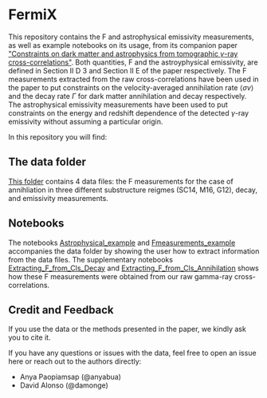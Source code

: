 # FermiX

This repository contains the F and astrophysical emissivity measurements, as well as example notebooks on its usage, from its companion paper ["Constraints on dark matter and astrophysics from tomographic $\gamma$-ray cross-correlations"](https://arxiv.org/abs/2307.14881). Both quantities, F and the astroyphysical emissivity, are defined in Section II D 3 and Section II E of the paper respectively. The F measurements extracted from the raw cross-correlations have been used in the paper to put constraints on the velocity-averaged annihilation rate  $\langle \sigma v \rangle$ and the decay rate $\Gamma$ for dark matter annihilation and decay respectively. The astrophysical emissivity measurements have been used to put constraints on the energy and redshift dependence of the detected $\gamma$-ray emissivity without assuming a particular origin.

In this repository you will find: 

## The data folder
[This folder](data) contains 4 data files: the F measurements for the case of annihliation in three different substructure reigmes (SC14, M16, G12), decay, and emissivity measurements.


## Notebooks
The notebooks [Astrophysical_example](/Astrophysical_example.ipynb) and [Fmeasurements_example](/Fmeasurements_example.ipynb) accompanies the data folder by showing the user how to extract information from the data files. The supplementary notebooks [Extracting_F_from_Cls_Decay](/Extracting_F_from_Cls_Decay.ipynb) and [Extracting_F_from_Cls_Annihilation](/Extracting_F_from_Cls_Annihilation.ipynb) shows how these F measurements were obtained from our raw gamma-ray cross-correlations.

## Credit and Feedback 
If you use the data or the methods presented in the paper, we kindly ask you to cite it. 


If you have any questions or issues with the data, feel free to open an issue here or reach out to the authors directly: 
  * Anya Paopiamsap (@anyabua)
  * David Alonso (@damonge)

